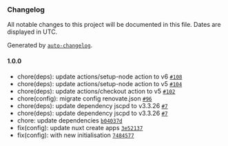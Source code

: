 ### Changelog

All notable changes to this project will be documented in this file. Dates are displayed in UTC.

Generated by [`auto-changelog`](https://github.com/CookPete/auto-changelog).

#### 1.0.0

- chore(deps): update actions/setup-node action to v6 [`#108`](https://github.com/hackariens/nuxtjs/pull/108)
- chore(deps): update actions/setup-node action to v5 [`#104`](https://github.com/hackariens/nuxtjs/pull/104)
- chore(deps): update actions/checkout action to v5 [`#102`](https://github.com/hackariens/nuxtjs/pull/102)
- chore(config): migrate config renovate.json [`#96`](https://github.com/hackariens/nuxtjs/pull/96)
- chore(deps): update dependency jscpd to v3.3.26 [`#7`](https://github.com/hackariens/nuxtjs/pull/7)
- chore(deps): update dependency jscpd to v3.3.26 [`#7`](https://github.com/hackariens/nuxtjs/pull/7)
- chore: update dependencies [`b04037d`](https://github.com/hackariens/nuxtjs/commit/b04037d2e6c267125da8de70fcbd1da592726cbc)
- fix(config): update nuxt create apps [`3e52137`](https://github.com/hackariens/nuxtjs/commit/3e52137a99f6b0a8633e7232a655c4c1ca31b347)
- fix(config): with new initialisation [`7484577`](https://github.com/hackariens/nuxtjs/commit/74845779ef64b25919894c42ceb7136fdd35d237)
